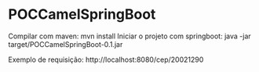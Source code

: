 # POCCamelSpringBoot

Compilar com maven: mvn install
Iniciar o projeto com springboot: java -jar target/POCCamelSpringBoot-0.1.jar

Exemplo de requisição: http://localhost:8080/cep/20021290
